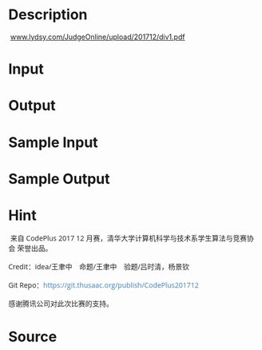 
# Description

<div class="content"><p> <a href="http://www.lydsy.com/JudgeOnline/upload/201712/div1.pdf">www.lydsy.com/JudgeOnline/upload/201712/div1.pdf</a></p></div>

# Input

<div class="content"></div>

# Output

<div class="content"></div>

# Sample Input

<div class="content"><span class="sampledata"></span></div>

# Sample Output

<div class="content"><span class="sampledata"></span></div>

# Hint

<div class="content"><p></p><p> <span style="color: rgba(0, 0, 0, 0.870588); font-family: &#39;Open Sans&#39;, &#39;Source Han Sans SC&#39;, &#39;Noto Sans CJK SC&#39;, &#39;PingFang SC&#39;, &#39;Hiragino Sans GB&#39;, &#39;Microsoft Yahei&#39;, sans-serif; font-size: 14px; line-height: 19.9990005493164px;">来自 CodePlus 2017 12 月赛，清华大学计算机科学与技术系学生算法与竞赛协会 荣誉出品。</span><br style="box-sizing: inherit; color: rgba(0, 0, 0, 0.870588); font-family: &#39;Open Sans&#39;, &#39;Source Han Sans SC&#39;, &#39;Noto Sans CJK SC&#39;, &#39;PingFang SC&#39;, &#39;Hiragino Sans GB&#39;, &#39;Microsoft Yahei&#39;, sans-serif; font-size: 14px; line-height: 19.9990005493164px;"/><br/>
<span style="color: rgba(0, 0, 0, 0.870588); font-family: &#39;Open Sans&#39;, &#39;Source Han Sans SC&#39;, &#39;Noto Sans CJK SC&#39;, &#39;PingFang SC&#39;, &#39;Hiragino Sans GB&#39;, &#39;Microsoft Yahei&#39;, sans-serif; font-size: 14px; line-height: 19.9990005493164px;">Credit：idea/王聿中　命题/王聿中　验题/吕时清，杨景钦</span><br style="box-sizing: inherit; color: rgba(0, 0, 0, 0.870588); font-family: &#39;Open Sans&#39;, &#39;Source Han Sans SC&#39;, &#39;Noto Sans CJK SC&#39;, &#39;PingFang SC&#39;, &#39;Hiragino Sans GB&#39;, &#39;Microsoft Yahei&#39;, sans-serif; font-size: 14px; line-height: 19.9990005493164px;"/><br/>
<span style="color: rgba(0, 0, 0, 0.870588); font-family: &#39;Open Sans&#39;, &#39;Source Han Sans SC&#39;, &#39;Noto Sans CJK SC&#39;, &#39;PingFang SC&#39;, &#39;Hiragino Sans GB&#39;, &#39;Microsoft Yahei&#39;, sans-serif; font-size: 14px; line-height: 19.9990005493164px;">Git Repo：</span><a href="https://git.thusaac.org/publish/CodePlus201712" style="box-sizing: inherit; color: rgb(65, 131, 196); text-decoration: none; font-family: &#39;Open Sans&#39;, &#39;Source Han Sans SC&#39;, &#39;Noto Sans CJK SC&#39;, &#39;PingFang SC&#39;, &#39;Hiragino Sans GB&#39;, &#39;Microsoft Yahei&#39;, sans-serif; font-size: 14px; line-height: 19.9990005493164px; background-image: initial; background-attachment: initial; background-size: initial; background-origin: initial; background-clip: initial; background-position: 0px 0px; background-repeat: initial;">https://git.thusaac.org/publish/CodePlus201712</a><br style="box-sizing: inherit; color: rgba(0, 0, 0, 0.870588); font-family: &#39;Open Sans&#39;, &#39;Source Han Sans SC&#39;, &#39;Noto Sans CJK SC&#39;, &#39;PingFang SC&#39;, &#39;Hiragino Sans GB&#39;, &#39;Microsoft Yahei&#39;, sans-serif; font-size: 14px; line-height: 19.9990005493164px;"/><br/>
<span style="color: rgba(0, 0, 0, 0.870588); font-family: &#39;Open Sans&#39;, &#39;Source Han Sans SC&#39;, &#39;Noto Sans CJK SC&#39;, &#39;PingFang SC&#39;, &#39;Hiragino Sans GB&#39;, &#39;Microsoft Yahei&#39;, sans-serif; font-size: 14px; line-height: 19.9990005493164px;">感谢腾讯公司对此次比赛的支持。</span></p><p></p></div>

# Source

<div class="content"><p><a href="problemset.php?search="></a></p></div>

